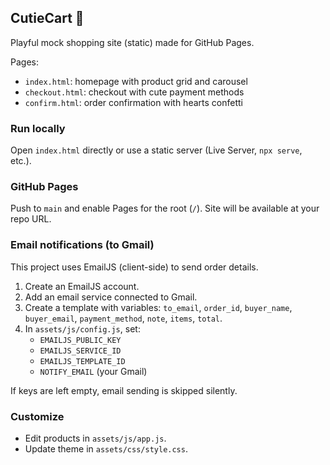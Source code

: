 ## CutieCart 💖

Playful mock shopping site (static) made for GitHub Pages.

Pages:
- `index.html`: homepage with product grid and carousel
- `checkout.html`: checkout with cute payment methods
- `confirm.html`: order confirmation with hearts confetti

### Run locally
Open `index.html` directly or use a static server (Live Server, `npx serve`, etc.).

### GitHub Pages
Push to `main` and enable Pages for the root (`/`). Site will be available at your repo URL.

### Email notifications (to Gmail)
This project uses EmailJS (client-side) to send order details.
1. Create an EmailJS account.
2. Add an email service connected to Gmail.
3. Create a template with variables: `to_email`, `order_id`, `buyer_name`, `buyer_email`, `payment_method`, `note`, `items`, `total`.
4. In `assets/js/config.js`, set:
   - `EMAILJS_PUBLIC_KEY`
   - `EMAILJS_SERVICE_ID`
   - `EMAILJS_TEMPLATE_ID`
   - `NOTIFY_EMAIL` (your Gmail)

If keys are left empty, email sending is skipped silently.

### Customize
- Edit products in `assets/js/app.js`.
- Update theme in `assets/css/style.css`.


